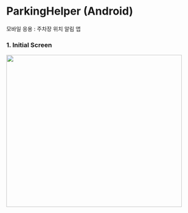 # ParkingHelper (Android)
모바일 응용 : 주차장 위치 알림 앱

### 1. Initial Screen
<img src="[이미지주소.png](https://user-images.githubusercontent.com/97737822/209620187-9cd9ae6d-c3fc-4481-9386-2a0c5601c10e.png)" width="461" height="400"/>

